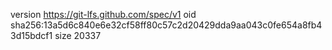 version https://git-lfs.github.com/spec/v1
oid sha256:13a5d6c840e6e32cf58ff80c57c2d20429dda9aa043c0fe654a8fb43d15bdcf1
size 20337
